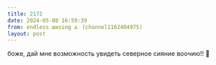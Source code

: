 ```yaml
---
title: 2172
date: 2024-05-08 16:59:39
from: endless шизing ⍼ (channel1162404975)
layout: post
---
```


боже, дай мне возможность увидеть северное сияние воочию!! 🙌
